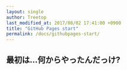 ```yaml
---
layout: single
author: Treetop
last_modified_at: 2017/08/02 17:41:00 +0900
title: "GitHub Pages start"
permalink: /docs/githubpages-start/
---
```

## 最初は…何からやったんだっけ?
